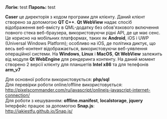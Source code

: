 <b>Логін:</b>  test
<b>Пароль:</b> test

<b>Caser</b> це директорія з кодом програми для клієнту. Даний клієнт створено за допомогою <b>QT C++</b>.
<b>Qt WebView</b> надає спосіб відображення веб-вмісту в QML-додатку без обов'язкового включення повного стека веб-браузера, використовуючи рідні API, де це має сенс. Це корисно на мобільних платформах, таких як <b>Android</b>, iOS і UWP (Universal Windows Platform); особливо на iOS, де політика диктує, що весь веб-контент відображається, використовуючи веб-уявлення операційної системи. На <b>Windows</b>, <b>Linux</b> і <b>MacOS</b>, <b>Qt WebView</b> залежить від модуля <b>Qt WebEngine</b> для рендеринга контенту. На даний момент створено 2 версії клієнту для планшетів <b>Intel x86</b> та для телефонів <b>arm_v7</b>


Для основної роботи використовується: <b>php/sql</b> <br/>
Для перевірки роботи online/offline використовується:<br/>
http://pixelscommander.com/ru/javascript/onlinejs-javascript-internet-connection/<br/>
Для роботи з кешуванням: <b>offline.manifest</b>, <b>localstorage</b>, <b>jquery</b><br/>
Інтерфейс працює за допомогою <b>Snap.js</b>:<br/>
http://jakiestfu.github.io/Snap.js/

